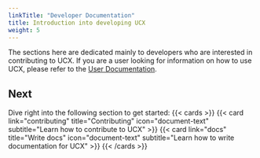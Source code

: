 ```yaml
---
linkTitle: "Developer Documentation"
title: Introduction into developing UCX
weight: 5
---
```


The sections here are dedicated mainly to developers who are interested in contributing to UCX. If you are a user looking for information on how to use UCX, please refer to the [User Documentation](docs/).

## Next

Dive right into the following section to get started:
{{< cards >}}
  {{< card link="contributing" title="Contributing" icon="document-text" subtitle="Learn how to contribute to UCX" >}}
  {{< card link="docs" title="Write docs" icon="document-text" subtitle="Learn how to write documentation for UCX" >}}
{{< /cards >}}